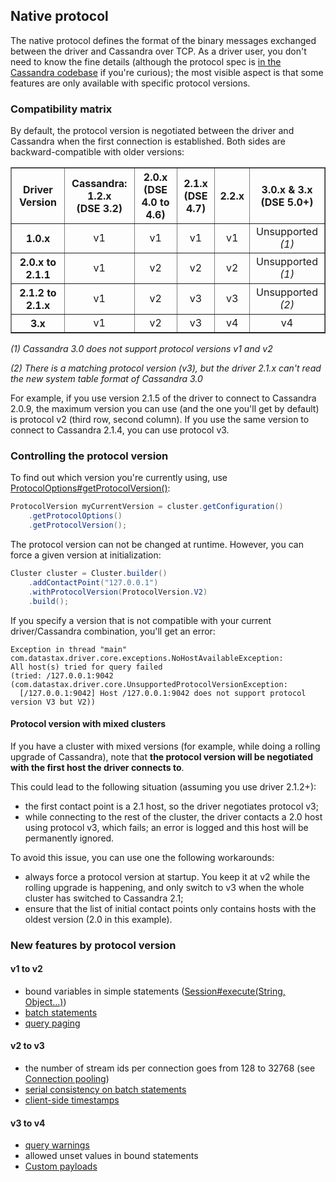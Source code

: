 ## Native protocol

The native protocol defines the format of the binary messages exchanged
between the driver and Cassandra over TCP. As a driver user, you don't
need to know the fine details (although the protocol spec is [in the
Cassandra codebase][native_spec] if you're curious); the most visible
aspect is that some features are only available with specific protocol
versions.

[native_spec]: https://github.com/apache/cassandra/tree/trunk/doc

### Compatibility matrix

By default, the protocol version is negotiated between the driver and
Cassandra when the first connection is established. Both sides are
backward-compatible with older versions:

<table border="1" style="text-align:center; width:100%;margin-bottom:1em;">
<tr><th>Driver Version</th><th>Cassandra: 1.2.x<br/>(DSE 3.2)</th><th>2.0.x<br/>(DSE 4.0 to 4.6)
</th><th>2.1.x<br/>(DSE 4.7)</th><th>2.2.x</th><th>3.0.x &amp; 3.x<br/>(DSE 5.0+)</th></tr>
<tr><th>1.0.x</th> <td>v1</td> <td>v1</td>  <td>v1</td> <td>v1</td>  <td>Unsupported <i>(1)</i></td> </tr>
<tr><th>2.0.x to 2.1.1</th> <td>v1</td> <td>v2</td>  <td>v2</td> <td>v2</td> <td>Unsupported <i>(1)</i></td> </tr>
<tr><th>2.1.2 to 2.1.x</th> <td>v1</td> <td>v2</td>  <td>v3</td> <td>v3</td> <td>Unsupported <i>(2)</i></td> </tr>
<tr><th>3.x</th> <td>v1</td> <td>v2</td>  <td>v3</td> <td>v4</td> <td>v4</td> </tr>
</table>

*(1) Cassandra 3.0 does not support protocol versions v1 and v2*

*(2) There is a matching protocol version (v3), but the driver 2.1.x can't read the new system table format of Cassandra 3.0*

For example, if you use version 2.1.5 of the driver to connect to
Cassandra 2.0.9, the maximum version you can use (and the one you'll get
by default) is protocol v2 (third row, second column). If you use the
same version to connect to Cassandra 2.1.4, you can use protocol v3.

### Controlling the protocol version

To find out which version you're currently using, use
[ProtocolOptions#getProtocolVersion()][gpv]:

```java
ProtocolVersion myCurrentVersion = cluster.getConfiguration()
    .getProtocolOptions()
    .getProtocolVersion();
```

The protocol version can not be changed at runtime. However, you can
force a given version at initialization:

```java
Cluster cluster = Cluster.builder()
    .addContactPoint("127.0.0.1")
    .withProtocolVersion(ProtocolVersion.V2)
    .build();
```

If you specify a version that is not compatible with your current
driver/Cassandra combination, you'll get an error:

```
Exception in thread "main" com.datastax.driver.core.exceptions.NoHostAvailableException:
All host(s) tried for query failed
(tried: /127.0.0.1:9042 (com.datastax.driver.core.UnsupportedProtocolVersionException:
  [/127.0.0.1:9042] Host /127.0.0.1:9042 does not support protocol version V3 but V2))
```

[gpv]: http://docs.datastax.com/en/drivers/java/3.6/com/datastax/driver/core/ProtocolOptions.html#getProtocolVersion--

#### Protocol version with mixed clusters

If you have a cluster with mixed versions (for example, while doing a
rolling upgrade of Cassandra), note that **the protocol version will be
negotiated with the first host the driver connects to**.

This could lead to the following situation (assuming you use driver
2.1.2+):

* the first contact point is a 2.1 host, so the driver negotiates
  protocol v3;
* while connecting to the rest of the cluster, the driver contacts a 2.0
  host using protocol v3, which fails; an error is logged and this host
  will be permanently ignored.

To avoid this issue, you can use one the following workarounds:

* always force a protocol version at startup. You keep it at v2 while
  the rolling upgrade is happening, and only switch to v3 when the whole
  cluster has switched to Cassandra 2.1;
* ensure that the list of initial contact points only contains hosts
  with the oldest version (2.0 in this example).


### New features by protocol version

#### v1 to v2

* bound variables in simple statements
  ([Session#execute(String, Object...)](http://docs.datastax.com/en/drivers/java/3.6/com/datastax/driver/core/Session.html#execute-java.lang.String-java.lang.Object...-))
* [batch statements](http://docs.datastax.com/en/drivers/java/3.6/com/datastax/driver/core/BatchStatement.html)
* [query paging](../paging/)

#### v2 to v3

* the number of stream ids per connection goes from 128 to 32768 (see
  [Connection pooling](../pooling/))
* [serial consistency on batch statements](http://docs.datastax.com/en/drivers/java/3.6/com/datastax/driver/core/BatchStatement.html#setSerialConsistencyLevel-com.datastax.driver.core.ConsistencyLevel-)
* [client-side timestamps](../query_timestamps/)

#### v3 to v4

* [query warnings](http://docs.datastax.com/en/drivers/java/3.6/com/datastax/driver/core/ExecutionInfo.html#getWarnings--)
* allowed unset values in bound statements
* [Custom payloads](../custom_payloads/)

